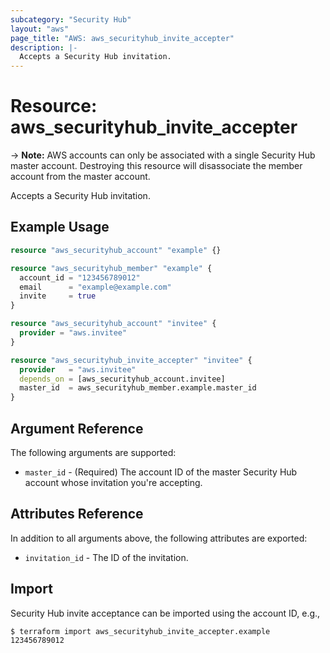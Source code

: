 ```yaml
---
subcategory: "Security Hub"
layout: "aws"
page_title: "AWS: aws_securityhub_invite_accepter"
description: |-
  Accepts a Security Hub invitation.
---
```


# Resource: aws_securityhub_invite_accepter

-> **Note:** AWS accounts can only be associated with a single Security Hub master account. Destroying this resource will disassociate the member account from the master account.

Accepts a Security Hub invitation.

## Example Usage

```terraform
resource "aws_securityhub_account" "example" {}

resource "aws_securityhub_member" "example" {
  account_id = "123456789012"
  email      = "example@example.com"
  invite     = true
}

resource "aws_securityhub_account" "invitee" {
  provider = "aws.invitee"
}

resource "aws_securityhub_invite_accepter" "invitee" {
  provider   = "aws.invitee"
  depends_on = [aws_securityhub_account.invitee]
  master_id  = aws_securityhub_member.example.master_id
}
```

## Argument Reference

The following arguments are supported:

* `master_id` - (Required) The account ID of the master Security Hub account whose invitation you're accepting.

## Attributes Reference

In addition to all arguments above, the following attributes are exported:

* `invitation_id` - The ID of the invitation.

## Import

Security Hub invite acceptance can be imported using the account ID, e.g.,

```
$ terraform import aws_securityhub_invite_accepter.example 123456789012
```
